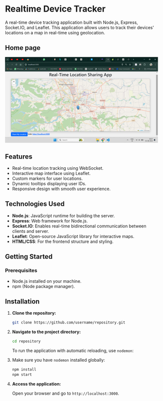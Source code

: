 # Realtime Device Tracker

A real-time device tracking application built with Node.js, Express, Socket.IO, and Leaflet. This application allows users to track their devices' locations on a map in real-time using geolocation.

## Home page
![Home Page](screenshot/home.png)

## Features

- Real-time location tracking using WebSocket.
- Interactive map interface using Leaflet.
- Custom markers for user locations.
- Dynamic tooltips displaying user IDs.
- Responsive design with smooth user experience.

## Technologies Used

- **Node.js**: JavaScript runtime for building the server.
- **Express**: Web framework for Node.js.
- **Socket.IO**: Enables real-time bidirectional communication between clients and server.
- **Leaflet**: Open-source JavaScript library for interactive maps.
- **HTML/CSS**: For the frontend structure and styling.

## Getting Started

### Prerequisites

- Node.js installed on your machine.
- npm (Node package manager).

## Installation

1. **Clone the repository:**

    ```bash
    git clone https://github.com/username/repository.git
    ```

2. **Navigate to the project directory:**

    ```bash
    cd repository
    ```
    To run the application with automatic reloading, use `nodemon`:

3. Make sure you have `nodemon` installed globally:
   ```bash
   npm install 
   npm start
   ```
4. **Access the application:**

    Open your browser and go to `http://localhost:3000`.

